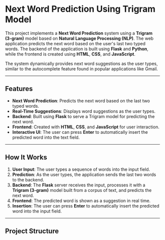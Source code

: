 # Next Word Prediction Using Trigram Model

This project implements a **Next Word Prediction** system using a **Trigram (3-gram)** model based on **Natural Language Processing (NLP)**. The web application predicts the next word based on the user's last two typed words. The backend of the application is built using **Flask** and **Python**, while the frontend is created using **HTML**, **CSS**, and **JavaScript**.

The system dynamically provides next word suggestions as the user types, similar to the autocomplete feature found in popular applications like Gmail.

---

## **Features**

- **Next Word Prediction**: Predicts the next word based on the last two typed words.
- **Real-Time Suggestions**: Displays word suggestions as the user types.
- **Backend**: Built using **Flask** to serve a Trigram model for predicting the next word.
- **Frontend**: Created with **HTML**, **CSS**, and **JavaScript** for user interaction.
- **Interactive UI**: The user can press **Enter** to automatically insert the predicted word into the text field.

---

## **How It Works**

1. **User Input**: The user types a sequence of words into the input field.
2. **Prediction**: As the user types, the application sends the last two words to the backend.
3. **Backend**: The **Flask** server receives the input, processes it with a **Trigram (3-gram)** model built from a corpus of text, and predicts the next word.
4. **Frontend**: The predicted word is shown as a suggestion in real time.
5. **Insertion**: The user can press **Enter** to automatically insert the predicted word into the input field.

---

## **Project Structure**

